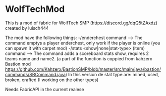# WolfTechMod
This is a mod of fabric for WolfTech SMP (https://discord.gg/dqQ5tZAxdz)
created by luisch444

The mod have the following things:
-/enderchest <player> command --> The command emptys a player enderchest, only work if the player is online (you can spawn it with carpet mod)
-/stats <show|none|stat-type> (item) command --> The command adds a scoreboard stats show, requires 2 teams name and name2. (a part of the function is coppied from kahzerx Bastion mod https://github.com/Kahzerx/BastionSMP/blob/master/src/main/java/bastion/commands/SBCommand.java) In this version de stat type are: mined, used, broken, crafted (I working on the other types)

  Needs FabricAPI in the current realese
